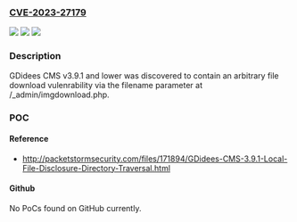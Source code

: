 ### [CVE-2023-27179](https://cve.mitre.org/cgi-bin/cvename.cgi?name=CVE-2023-27179)
![](https://img.shields.io/static/v1?label=Product&message=n%2Fa&color=blue)
![](https://img.shields.io/static/v1?label=Version&message=n%2Fa&color=blue)
![](https://img.shields.io/static/v1?label=Vulnerability&message=n%2Fa&color=brighgreen)

### Description

GDidees CMS v3.9.1 and lower was discovered to contain an arbitrary file download vulenrability via the filename parameter at /_admin/imgdownload.php.

### POC

#### Reference
- http://packetstormsecurity.com/files/171894/GDidees-CMS-3.9.1-Local-File-Disclosure-Directory-Traversal.html

#### Github
No PoCs found on GitHub currently.

